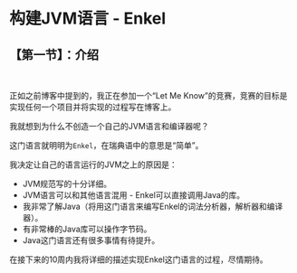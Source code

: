 # 构建JVM语言 - Enkel

## 【第一节】：介绍

</br>

正如之前博客中提到的，我正在参加一个“Let Me Know”的竞赛，竞赛的目标是实现任何一个项目并将实现的过程写在博客上。

我就想到为什么不创造一个自己的JVM语言和编译器呢？

这门语言就明明为`Enkel`，在瑞典语中的意思是“简单”。

我决定让自己的语言运行的JVM之上的原因是：

- JVM规范写的十分详细。
- JVM语言可以和其他语言混用 - Enkel可以直接调用Java的库。
- 我非常了解Java（将用这门语言来编写Enkel的词法分析器，解析器和编译器）。
- 有非常棒的Java库可以操作字节码。
- Java这门语言还有很多事情有待提升。

在接下来的10周内我将详细的描述实现Enkel这门语言的过程，尽情期待。
